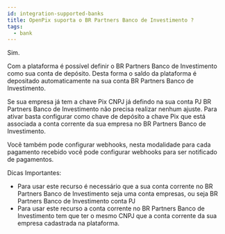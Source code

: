 ```yaml
---
id: integration-supported-banks
title: OpenPix suporta o BR Partners Banco de Investimento ?
tags:
  - bank
---
```


Sim.

Com a plataforma é possível definir o BR Partners Banco de Investimento como sua conta de depósito. Desta forma o saldo da plataforma é depositado automaticamente na sua conta BR Partners Banco de Investimento.

Se sua empresa já tem a chave Pix CNPJ já defindo na sua conta PJ BR Partners Banco de Investimento não precisa realizar nenhum ajuste. Para ativar basta configurar como chave de depósito a chave Pix que está associada a conta corrente da sua empresa no BR Partners Banco de Investimento.

Você também pode configurar webhooks, nesta modalidade para cada pagamento recebido você pode configurar webhooks para ser notificado de pagamentos.

Dicas Importantes:

- Para usar este recurso é necessário que a sua conta corrente no BR Partners Banco de Investimento seja uma conta empresas, ou seja BR Partners Banco de Investimento conta PJ
- Para usar este recurso a conta corrente no BR Partners Banco de Investimento tem que ter o mesmo CNPJ que a conta corrente da sua empresa cadastrada na plataforma.
